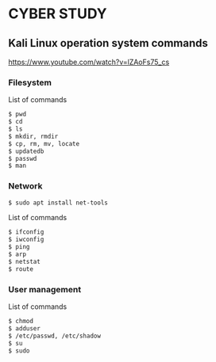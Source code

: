 # CYBER STUDY


## Kali Linux operation system commands

https://www.youtube.com/watch?v=lZAoFs75_cs


### Filesystem

List of commands
```bash
$ pwd
$ cd
$ ls
$ mkdir, rmdir
$ cp, rm, mv, locate
$ updatedb
$ passwd
$ man
```


### Network

```bash
$ sudo apt install net-tools
```
List of commands
```bash
$ ifconfig
$ iwconfig
$ ping
$ arp
$ netstat
$ route
```

### User management

List of commands
```bash
$ chmod
$ adduser
$ /etc/passwd, /etc/shadow
$ su
$ sudo
```


